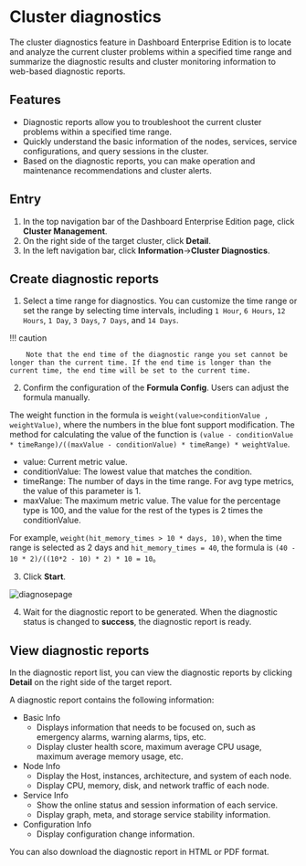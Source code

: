 # Cluster diagnostics

The cluster diagnostics feature in Dashboard Enterprise Edition is to locate and analyze the current cluster problems within a specified time range and summarize the diagnostic results and cluster monitoring information to web-based diagnostic reports.

## Features

- Diagnostic reports allow you to troubleshoot the current cluster problems within a specified time range.
- Quickly understand the basic information of the nodes, services, service configurations, and query sessions in the cluster.
- Based on the diagnostic reports, you can make operation and maintenance recommendations and cluster alerts.

## Entry

1. In the top navigation bar of the Dashboard Enterprise Edition page, click **Cluster Management**.
2. On the right side of the target cluster, click **Detail**.
3. In the left navigation bar, click **Information**->**Cluster Diagnostics**.

## Create diagnostic reports

1. Select a time range for diagnostics. You can customize the time range or set the range by selecting time intervals, including `1 Hour`, `6 Hours`, `12 Hours`, `1 Day`, `3 Days`, `7 Days`, and `14 Days`.

  !!! caution

        Note that the end time of the diagnostic range you set cannot be longer than the current time. If the end time is longer than the current time, the end time will be set to the current time.

2. Confirm the configuration of the **Formula Config**. Users can adjust the formula manually.

  The weight function in the formula is `weight(value>conditionValue , weightValue)`, where the numbers in the blue font support modification. The method for calculating the value of the function is `(value - conditionValue * timeRange)/((maxValue - conditionValue) * timeRange) * weightValue`.
  
  - value: Current metric value.
  - conditionValue: The lowest value that matches the condition.
  - timeRange: The number of days in the time range. For avg type metrics, the value of this parameter is 1.
  - maxValue: The maximum metric value. The value for the percentage type is 100, and the value for the rest of the types is 2 times the conditionValue.
  
  For example, `weight(hit_memory_times > 10 * days, 10)`, when the time range is selected as 2 days and `hit_memory_times = 40`, the formula is `(40 - 10 * 2)/((10*2 - 10) * 2) * 10 = 10`。

3. Click **Start**.

  ![diagnosepage](https://docs-cdn.nebula-graph.com.cn/figures/cluster_diagnose_230327_en.png)

4. Wait for the diagnostic report to be generated. When the diagnostic status is changed to **success**, the diagnostic report is ready.

## View diagnostic reports

In the diagnostic report list, you can view the diagnostic reports by clicking **Detail** on the right side of the target report.

A diagnostic report contains the following information:

- Basic Info
  - Displays information that needs to be focused on, such as emergency alarms, warning alarms, tips, etc.
  - Display cluster health score, maximum average CPU usage, maximum average memory usage, etc.
- Node Info
  - Display the Host, instances, architecture, and system of each node.
  - Display CPU, memory, disk, and network traffic of each node.
- Service Info
  - Show the online status and session information of each service.
  - Display graph, meta, and storage service stability information.
- Configuration Info
  - Display configuration change information.

You can also download the diagnostic report in HTML or PDF format.
